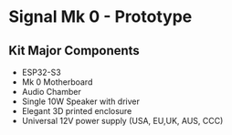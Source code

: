  
# Signal Mk 0 - Prototype

## Kit Major Components
* ESP32-S3
* Mk 0 Motherboard
* Audio Chamber
* Single 10W Speaker with driver
* Elegant 3D printed enclosure
* Universal 12V power supply (USA, EU,UK, AUS, CCC)